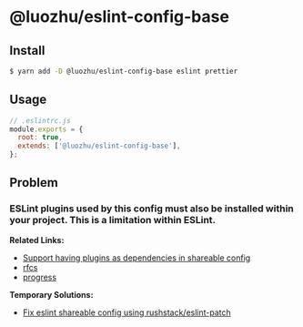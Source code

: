 # @luozhu/eslint-config-base

## Install

```sh
$ yarn add -D @luozhu/eslint-config-base eslint prettier
```

## Usage

```js
// .eslintrc.js
module.exports = {
  root: true,
  extends: ['@luozhu/eslint-config-base'],
};
```

## Problem

### ESLint plugins used by this config must also be installed within your project. This is a limitation within ESLint.

**Related Links:**

- [Support having plugins as dependencies in shareable config](https://github.com/eslint/eslint/issues/3458)
- [rfcs](https://github.com/eslint/rfcs/tree/main/designs/2019-config-simplification)
- [progress](https://github.com/eslint/eslint/issues/13481)

**Temporary Solutions:**

- [Fix eslint shareable config using rushstack/eslint-patch](https://github.com/facebook/create-react-app/commit/6e10091a235ba4e15097be79b003fdde1f373331)
